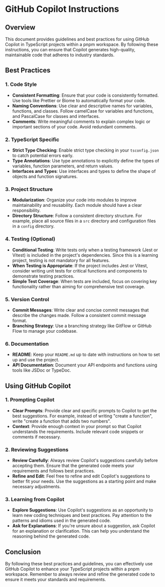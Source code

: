 # GitHub Copilot Instructions

## Overview

This document provides guidelines and best practices for using GitHub Copilot in TypeScript projects within a pnpm workspace. By following these instructions, you can ensure that Copilot generates high-quality, maintainable code that adheres to industry standards.

## Best Practices

### 1. Code Style

- **Consistent Formatting**: Ensure that your code is consistently formatted. Use tools like Prettier or Biome to automatically format your code.
- **Naming Conventions**: Use clear and descriptive names for variables, functions, and classes. Follow camelCase for variables and functions, and PascalCase for classes and interfaces.
- **Comments**: Write meaningful comments to explain complex logic or important sections of your code. Avoid redundant comments.

### 2. TypeScript Specific

- **Strict Type Checking**: Enable strict type checking in your `tsconfig.json` to catch potential errors early.
- **Type Annotations**: Use type annotations to explicitly define the types of variables, function parameters, and return values.
- **Interfaces and Types**: Use interfaces and types to define the shape of objects and function signatures.

### 3. Project Structure

- **Modularization**: Organize your code into modules to improve maintainability and reusability. Each module should have a clear responsibility.
- **Directory Structure**: Follow a consistent directory structure. For example, place all source files in a `src` directory and configuration files in a `config` directory.

### 4. Testing (Optional)

- **Conditional Testing**: Write tests only when a testing framework (Jest or Vitest) is included in the project's dependencies. Since this is a learning project, testing is not mandatory for all features.
- **When Testing is Appropriate**: If the project includes Jest or Vitest, consider writing unit tests for critical functions and components to demonstrate testing practices.
- **Simple Test Coverage**: When tests are included, focus on covering key functionality rather than aiming for comprehensive test coverage.

### 5. Version Control

- **Commit Messages**: Write clear and concise commit messages that describe the changes made. Follow a consistent commit message format.
- **Branching Strategy**: Use a branching strategy like GitFlow or GitHub Flow to manage your codebase.

### 6. Documentation

- **README**: Keep your `README.md` up to date with instructions on how to set up and use the project.
- **API Documentation**: Document your API endpoints and functions using tools like JSDoc or TypeDoc.

## Using GitHub Copilot

### 1. Prompting Copilot

- **Clear Prompts**: Provide clear and specific prompts to Copilot to get the best suggestions. For example, instead of writing "create a function", write "create a function that adds two numbers".
- **Context**: Provide enough context in your prompt so that Copilot understands the requirements. Include relevant code snippets or comments if necessary.

### 2. Reviewing Suggestions

- **Review Carefully**: Always review Copilot's suggestions carefully before accepting them. Ensure that the generated code meets your requirements and follows best practices.
- **Refine and Edit**: Feel free to refine and edit Copilot's suggestions to better fit your needs. Use the suggestions as a starting point and make necessary adjustments.

### 3. Learning from Copilot

- **Explore Suggestions**: Use Copilot's suggestions as an opportunity to learn new coding techniques and best practices. Pay attention to the patterns and idioms used in the generated code.
- **Ask for Explanations**: If you're unsure about a suggestion, ask Copilot for an explanation or clarification. This can help you understand the reasoning behind the generated code.

## Conclusion

By following these best practices and guidelines, you can effectively use GitHub Copilot to enhance your TypeScript projects within a pnpm workspace. Remember to always review and refine the generated code to ensure it meets your standards and requirements.